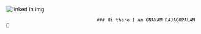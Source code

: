 ![linked in img](https://github.com/gnanamr18/gnanamr18/assets/121059807/b441d46d-017d-4cd4-aeaf-1bae935d65b5)





                                     ### Hi there I am GNANAM RAJAGOPALAN 👋

<!--
**gnanamr18/gnanamr18** is a ✨ _special_ ✨ repository because its `README.md` (this file) appears on your GitHub profile.

Here are some ideas to get you started:

- 🔭 I’m currently working on ...
- 🌱 I’m currently learning ...
- 👯 I’m looking to collaborate on ...
- 🤔 I’m looking for help with ...
- 💬 Ask me about ...
- 📫 How to reach me: ...
- 😄 Pronouns: ...
- ⚡ Fun fact: ...
-->
